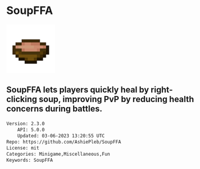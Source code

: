 # SoupFFA
<img src="https://raw.githubusercontent.com/AshiePleb/SoupFFA/3ae51c81d334d22e282944867f0b1473e62e5004/icon.png" width="128" height="128" />

## SoupFFA lets players quickly heal by right-clicking soup, improving PvP by reducing health concerns during battles.
```properties
Version: 2.3.0
    API: 5.0.0
    Updated: 03-06-2023 13:20:55 UTC
Repo: https://github.com/AshiePleb/SoupFFA
License: mit
Categories: Minigame,Miscellaneous,Fun
Keywords: SoupFFA
```